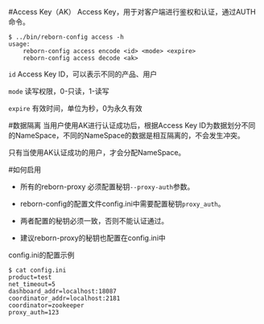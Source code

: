 #Access Key（AK）
Access Key，用于对客户端进行鉴权和认证，通过AUTH命令。

```
$ ../bin/reborn-config access -h
usage:
	reborn-config access encode <id> <mode> <expire>
	reborn-config access decode <ak>

```
`id` Access Key ID，可以表示不同的产品、用户

`mode` 读写权限，0-只读，1-读写

`expire` 有效时间，单位为秒，0为永久有效


#数据隔离
当用户使用AK进行认证成功后，根据Access Key ID为数据划分不同的NameSpace，不同的NameSpace的数据是相互隔离的，不会发生冲突。

只有当使用AK认证成功的用户，才会分配NameSpace。

#如何启用
* 所有的reborn-proxy 必须配置秘钥`--proxy-auth`参数。

* reborn-config的配置文件config.ini中需要配置秘钥`proxy_auth`。

* 两者配置的秘钥必须一致，否则不能认证通过。

* 建议reborn-proxy的秘钥也配置在config.ini中

config.ini的配置示例

```
$ cat config.ini
product=test
net_timeout=5
dashboard_addr=localhost:18087
coordinator_addr=localhost:2181
coordinator=zookeeper
proxy_auth=123
```
